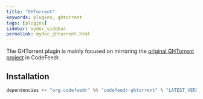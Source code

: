 ```yaml
---
title: "GHTorrent"
keywords: plugins, ghtorrent
tags: [plugins]
sidebar: mydoc_sidebar
permalink: mydoc_ghtorrent.html
---
```


The GHTorrent plugin is mainly focused on mirroring the [original GHTorrent project](http://www.ghtorrent.org/) in CodeFeedr.

## Installation

```scala
dependencies += "org.codefeedr" %% "codefeedr-ghtorrent" % "LATEST_VERSION"
``` 